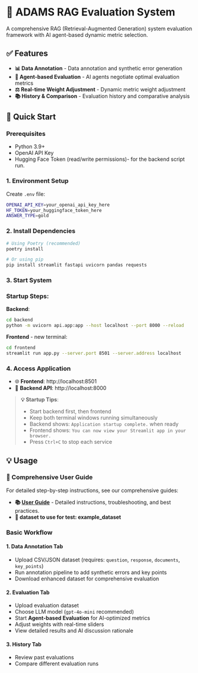 # 🧠 ADAMS RAG Evaluation System

A comprehensive RAG (Retrieval-Augmented Generation) system evaluation framework with AI agent-based dynamic metric selection.

## ✅ Features

- **📊 Data Annotation** - Data annotation and synthetic error generation
- **🤖 Agent-based Evaluation** - AI agents negotiate optimal evaluation metrics
- **⚖️ Real-time Weight Adjustment** - Dynamic metric weight adjustment
- **📚 History & Comparison** - Evaluation history and comparative analysis

## 🚀 Quick Start

### Prerequisites

- Python 3.9+
- OpenAI API Key
- Hugging Face Token (read/write permissions)- for the backend script run.

### 1. Environment Setup

Create `.env` file:

```bash
OPENAI_API_KEY=your_openai_api_key_here
HF_TOKEN=your_huggingface_token_here
ANSWER_TYPE=gold
```

### 2. Install Dependencies

```bash
# Using Poetry (recommended)
poetry install

# Or using pip
pip install streamlit fastapi uvicorn pandas requests
```

### 3. Start System

### Startup Steps:

**Backend**:

```bash
cd backend
python -m uvicorn api.app:app --host localhost --port 8000 --reload
```

 **Frontend** - new terminal:

```bash
cd frontend  
streamlit run app.py --server.port 8501 --server.address localhost
```

### 4. Access Application

- 🌐 **Frontend**: http://localhost:8501
- 🔗 **Backend API**: http://localhost:8000

> **💡 Startup Tips**:
>
> - Start backend first, then frontend
> - Keep both terminal windows running simultaneously
> - Backend shows: `Application startup complete.` when ready
> - Frontend shows: `You can now view your Streamlit app in your browser.`
> - Press `Ctrl+C` to stop each service

## 💡 Usage

### 📖 Comprehensive User Guide

For detailed step-by-step instructions, see our comprehensive guides:

- **📚 [User Guide](./USER_GUIDE.md)** - Detailed instructions, troubleshooting, and best practices.
- **📝 dataset to use for test: example_dataset**

### Basic Workflow

#### 1. Data Annotation Tab

- Upload CSV/JSON dataset (requires: `question`, `response`, `documents`, `key_points`)
- Run annotation pipeline to add synthetic errors and key points
- Download enhanced dataset for comprehensive evaluation

#### 2. Evaluation Tab

- Upload evaluation dataset
- Choose LLM model (`gpt-4o-mini` recommended)
- Start **Agent-based Evaluation** for AI-optimized metrics
- Adjust weights with real-time sliders
- View detailed results and AI discussion rationale

#### 3. History Tab

- Review past evaluations
- Compare different evaluation runs
